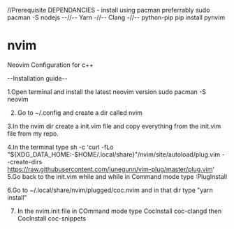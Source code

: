 //Prerequisite DEPENDANCIES - install using pacman preferrably
sudo pacman -S nodejs
  --//--       Yarn
   -//--       Clang
     -//--     python-pip
pip install pynvim

# nvim
Neovim Configuration for c++

--Installation guide--

1.Open terminal and install the latest neovim version 
sudo pacman -S neovim

2. Go to ~/.config and create a dir called nvim

3.In the nvim dir create a init.vim file and copy everything from the init.vim file from my repo.

4.In the terminal type
sh -c 'curl -fLo "${XDG_DATA_HOME:-$HOME/.local/share}"/nvim/site/autoload/plug.vim --create-dirs \
       https://raw.githubusercontent.com/junegunn/vim-plug/master/plug.vim'
5.Go back to the init.vim while and while in Command mode type :PlugInstall

6.Go to ~/.local/share/nvim/plugged/coc.nvim and in that dir type "yarn install"

7. In the nvim.init file in COmmand mode type 
CocInstall coc-clangd then CocInstall coc-snippets

